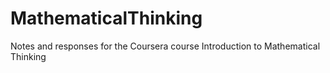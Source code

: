 # MathematicalThinking
Notes and responses for the Coursera course Introduction to Mathematical Thinking

